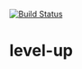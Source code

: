 [![Build Status](https://travis-ci.org/alimulondo/level-up.svg?branch=master)](https://travis-ci.org/alimulondo/level-up)
# level-up